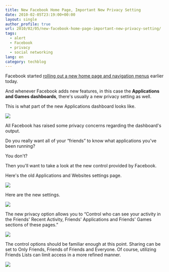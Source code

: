 ```yaml
---
title: New Facebook Home Page, Important New Privacy Setting
date: 2010-02-05T23:19:00+00:00
layout: single
author_profile: true
url: 2010/02/05/new-facebook-home-page-important-new-privacy-setting/
tags:
  - alert
  - Facebook
  - privacy
  - social networking
lang: en
category: techblog
---
```

Facebook started [rolling out a new home page and navigation menus](http://blog.facebook.com/blog.php?post=287459122130) earlier today.

And whenever Facebook adds new features, in this case the **Applications and Games dashboards**, there's usually a new privacy setting as well.

This is what part of the new Applications dashboard looks like.

[![](http://3.bp.blogspot.com/_vaUVXcmC3OI/S2yfsRqXtlI/AAAAAAAAA04/CZDgj_046HE/s640/Facebook_Privacy_Activity_04.png)](http://3.bp.blogspot.com/_vaUVXcmC3OI/S2yfsRqXtlI/AAAAAAAAA04/CZDgj_046HE/s1600-h/Facebook_Privacy_Activity_04.png)

All Facebook has raised some privacy concerns regarding the dashboard's output.

Do you really want all of your &#8220;friends&#8221; to know what applications you've been running?

You don't?

Then you'll want to take a look at the new control provided by Facebook.

Here's the old Applications and Websites settings page.

[![](http://1.bp.blogspot.com/_vaUVXcmC3OI/S2yfoxzXu7I/AAAAAAAAA0g/Krs48fY38GE/s640/Facebook_Privacy_Activity_01.png)](http://1.bp.blogspot.com/_vaUVXcmC3OI/S2yfoxzXu7I/AAAAAAAAA0g/Krs48fY38GE/s1600-h/Facebook_Privacy_Activity_01.png)

Here are the new settings.

[![](http://2.bp.blogspot.com/_vaUVXcmC3OI/S2yfq0GgtjI/AAAAAAAAA0o/T3tAURniwQI/s640/Facebook_Privacy_Activity_02.png)](http://2.bp.blogspot.com/_vaUVXcmC3OI/S2yfq0GgtjI/AAAAAAAAA0o/T3tAURniwQI/s1600-h/Facebook_Privacy_Activity_02.png)

The new privacy option allows you to &#8220;Control who can see your activity in the Friends' Recent Activity, Friends' Applications and Friends' Games sections of these pages.&#8221;

[![](http://4.bp.blogspot.com/_vaUVXcmC3OI/S2yfrUEMa1I/AAAAAAAAA0w/wor3YTqIgS4/s640/Facebook_Privacy_Activity_03.png)](http://4.bp.blogspot.com/_vaUVXcmC3OI/S2yfrUEMa1I/AAAAAAAAA0w/wor3YTqIgS4/s1600-h/Facebook_Privacy_Activity_03.png)

The control options should be familiar enough at this point. Sharing can be set to Only Friends, Friends of Friends and Everyone. Of course, utilizing Friends Lists can limit access in a more refined manner.

[![](http://2.bp.blogspot.com/_vaUVXcmC3OI/S2yftKEfnpI/AAAAAAAAA1A/yyPm1p4oqjM/s640/Facebook_Privacy_Activity_05.png)](http://2.bp.blogspot.com/_vaUVXcmC3OI/S2yftKEfnpI/AAAAAAAAA1A/yyPm1p4oqjM/s1600-h/Facebook_Privacy_Activity_05.png)